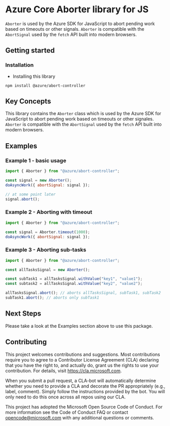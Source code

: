 # Azure Core Aborter library for JS

`Aborter` is used by the Azure SDK for JavaScript to abort pending work based on timeouts or other signals. `Aborter` is compatible with the `AbortSignal` used by the `fetch` API built into modern browsers.

## Getting started

### Installation
 - Installing this library
```
npm install @azure/abort-controller
```

## Key Concepts
This library contains the `Aborter` class which is used by the Azure SDK for JavaScript to abort pending
work based on timeouts or other signales.
`Aborter` is compatible with the `AbortSignal` used by the `fetch` API built into modern browsers.

## Examples

### Example 1 - basic usage

```js
import { Aborter } from "@azure/abort-controller";

const signal = new Aborter();
doAsyncWork({ abortSignal: signal });

// at some point later
signal.abort();
```

### Example 2 - Aborting with timeout

```js
import { Aborter } from "@azure/abort-controller";

const signal = Aborter.timeout(1000);
doAsyncWork({ abortSignal: signal });
```

### Example 3 - Aborting sub-tasks

```js
import { Aborter } from "@azure/abort-controller";

const allTasksSignal = new Aborter();

const subTask1 = allTasksSignal.withValue("key1", "value1");
const subtask2 = allTasksSignal.withValue("key2", "value2");

allTasksSignal.abort(); // aborts allTasksSignal, subTask1, subTask2
subTask1.abort(); // aborts only subTask1
```

## Next Steps
Please take a look at the Examples section above to use this package.

## Contributing
This project welcomes contributions and suggestions. Most contributions require you to agree to a Contributor
License Agreement (CLA) declaring that you have the right to, and actually do, grant us the rights to use your
contribution. For details, visit https://cla.microsoft.com.

When you submit a pull request, a CLA-bot will automatically determine whether you need to provide a CLA and
decorate the PR appropriately (e.g., label, comment). Simply follow the instructions provided by the bot.
You will only need to do this once across all repos using our CLA.

This project has adopted the Microsoft Open Source Code of Conduct.
For more information see the Code of Conduct FAQ or contact opencode@microsoft.com with any additional
questions or comments.

